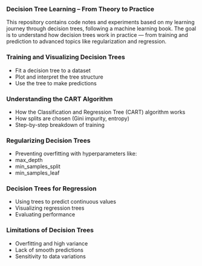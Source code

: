 ### Decision Tree Learning – From Theory to Practice
This repository contains code notes and experiments based on my learning journey through decision trees, following a machine learning book. The goal is to understand how decision trees work in practice — from training and prediction to advanced topics like regularization and regression.

### Training and Visualizing Decision Trees
- Fit a decision tree to a dataset
- Plot and interpret the tree structure
- Use the tree to make predictions

### Understanding the CART Algorithm
- How the Classification and Regression Tree (CART) algorithm works
- How splits are chosen (Gini impurity, entropy)
- Step-by-step breakdown of training

### Regularizing Decision Trees
- Preventing overfitting with hyperparameters like:
- max_depth
- min_samples_split
- min_samples_leaf

### Decision Trees for Regression
- Using trees to predict continuous values
- Visualizing regression trees
- Evaluating performance

### Limitations of Decision Trees
- Overfitting and high variance
- Lack of smooth predictions
- Sensitivity to data variations
